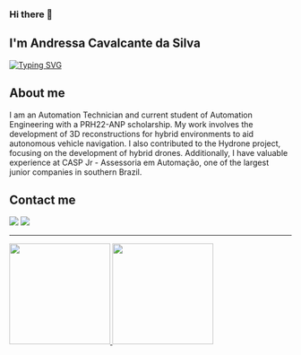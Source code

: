 ### Hi there 👋 
## I'm Andressa Cavalcante da Silva 

[![Typing SVG](https://readme-typing-svg.herokuapp.com/?color=FF00FFsize=50&center=true&vCenter=true&width=1000&lines=Hey+there,I'm+Andressa;Automation+engineering+student;Be+Welcome!+:%29)](https://git.io/typing-svg)

## About me

I am an Automation Technician and current student of Automation Engineering with a PRH22-ANP scholarship. My work involves the development of 3D reconstructions for hybrid environments to aid autonomous vehicle navigation. I also contributed to the Hydrone project, focusing on the development of hybrid drones. Additionally, I have valuable experience at CASP Jr - Assessoria em Automação, one of the largest junior companies in southern Brazil.

## Contact me
  
<div>
  <a href = "mailto:andressacavalcante94@gmail.com"><img src="https://img.shields.io/badge/Gmail-D14836?style=for-the-badge&logo=gmail&logoColor=white" target="_blank"></a>
  <a href="https://www.linkedin.com/in/andressacavalcantesilva/" target="_blank"><img src="https://img.shields.io/badge/-LinkedIn-%230077B5?style=for-the-badge&logo=linkedin&logoColor=white" target="_blank"></a>
</div>


___

<div align="left">
  <a href="https://github.com/Andressa-Silva">
  <img height="180em" src="https://github-readme-stats.vercel.app/api?username=Andressa&show_icons=true&theme=midnight-purple&include_all_commits=true&count_private=true" />
  <img height="180em" src="https://github-readme-stats.vercel.app/api/top-langs/?username=Andressa&layout=compact&langs_count=7&theme=midnight-purple"/>
</div>
